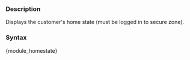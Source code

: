 <div class="description">
<h3 class="skiptoc">Description</h3>
<p>Displays the customer's home state (must be logged in to secure zone).</p>
</div>
<div id="syntax">
<h3>Syntax</h3>
<p>{<span>module_homestate</span>}</p>
</div>
